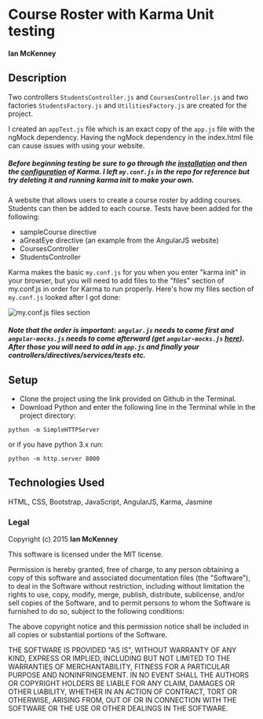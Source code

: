 # Course Roster with Karma Unit testing
#### Ian McKenney

## Description
Two controllers ```StudentsController.js``` and ```CoursesController.js``` and two factories ```StudentsFactory.js``` and ```UtilitiesFactory.js``` are created for the project.

I created an ```appTest.js``` file which is an exact copy of the ```app.js``` file with the ngMock dependency.  Having the ngMock dependency in the index.html file can cause issues with using your website.  

##### Before beginning testing be sure to go through the [installation](http://karma-runner.github.io/0.13/intro/installation.html) and then the [configuration](http://karma-runner.github.io/0.13/intro/configuration.html) of Karma.  I left ```my.conf.js``` in the repo for reference but try deleting it and running karma init to make your own.

A website that allows users to create a course roster by adding courses.  Students can then be added to each course.  Tests have been added for the following:

* sampleCourse directive
* aGreatEye directive (an example from the AngularJS website)
* CoursesController
* StudentsController

Karma makes the basic ```my.conf.js``` for you when you enter "karma init" in your browser, but you will need to add files to the "files" section of my.conf.js in order for Karma to run properly.  Here's how my files section of ```my.conf.js``` looked after I got done:

![my.conf.js files section](https://github.com/IanMcKe/courseRosterUnitTests/blob/master/my.conf.js_files.JPG)

##### Note that the order is important:  ```angular.js``` needs to come first and ```angular-mocks.js``` needs to come afterward (get ```angular-mocks.js``` [here](https://docs.angularjs.org/api/ngMock)).  After those you will need to add in ```app.js``` and finally your controllers/directives/services/tests etc.

## Setup

* Clone the project using the link provided on Github in the Terminal.
* Download Python and enter the following line in the Terminal while in the project directory:
```console
python -m SimpleHTTPServer
```
or if you have python 3.x run:
```console
python -m http.server 8000
```

## Technologies Used

HTML, CSS, Bootstrap, JavaScript, AngularJS, Karma, Jasmine

### Legal

Copyright (c) 2015 **Ian McKenney**

This software is licensed under the MIT license.

Permission is hereby granted, free of charge, to any person obtaining a copy
of this software and associated documentation files (the "Software"), to deal
in the Software without restriction, including without limitation the rights
to use, copy, modify, merge, publish, distribute, sublicense, and/or sell
copies of the Software, and to permit persons to whom the Software is
furnished to do so, subject to the following conditions:

The above copyright notice and this permission notice shall be included in
all copies or substantial portions of the Software.

THE SOFTWARE IS PROVIDED "AS IS", WITHOUT WARRANTY OF ANY KIND, EXPRESS OR
IMPLIED, INCLUDING BUT NOT LIMITED TO THE WARRANTIES OF MERCHANTABILITY,
FITNESS FOR A PARTICULAR PURPOSE AND NONINFRINGEMENT. IN NO EVENT SHALL THE
AUTHORS OR COPYRIGHT HOLDERS BE LIABLE FOR ANY CLAIM, DAMAGES OR OTHER
LIABILITY, WHETHER IN AN ACTION OF CONTRACT, TORT OR OTHERWISE, ARISING FROM,
OUT OF OR IN CONNECTION WITH THE SOFTWARE OR THE USE OR OTHER DEALINGS IN
THE SOFTWARE.
